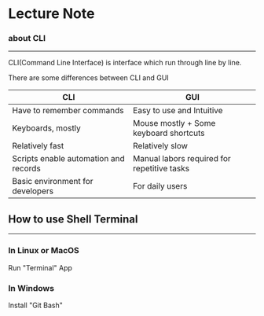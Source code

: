 # Lecture Note
### about CLI
---

CLI(Command Line Interface) is interface which run through line by line.

There are some differences between CLI and GUI

|CLI|GUI|
|---|---|
|Have to remember commands|Easy to use and Intuitive|
|Keyboards, mostly|Mouse mostly + Some keyboard shortcuts|
|Relatively fast|Relatively slow|
|Scripts enable automation and records|Manual labors required for repetitive tasks|
|Basic environment for developers|For daily users|

## How to use Shell Terminal
---
### In Linux or MacOS
Run "Terminal" App
### In Windows
Install "Git Bash"

